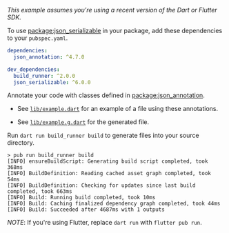 _This example assumes you're using a recent version of the Dart or Flutter SDK._

To use [package:json_serializable][json_serializable] in your package, add these
dependencies to your `pubspec.yaml`.

```yaml
dependencies:
  json_annotation: ^4.7.0

dev_dependencies:
  build_runner: ^2.0.0
  json_serializable: ^6.0.0
```

Annotate your code with classes defined in
[package:json_annotation][json_annotation].

- See [`lib/example.dart`][example] for an example of a file using these
  annotations.

- See [`lib/example.g.dart`][example_g] for the generated file.

Run `dart run build_runner build` to generate files into your source directory.

```console
> pub run build_runner build
[INFO] ensureBuildScript: Generating build script completed, took 368ms
[INFO] BuildDefinition: Reading cached asset graph completed, took 54ms
[INFO] BuildDefinition: Checking for updates since last build completed, took 663ms
[INFO] Build: Running build completed, took 10ms
[INFO] Build: Caching finalized dependency graph completed, took 44ms
[INFO] Build: Succeeded after 4687ms with 1 outputs
```

_NOTE_: If you're using Flutter, replace `dart run` with
`flutter pub run`.

[example]: lib/example.dart
[example_g]: lib/example.g.dart
[json_annotation]: https://pub.dev/packages/json_annotation
[json_serializable]: https://pub.dev/packages/json_serializable
